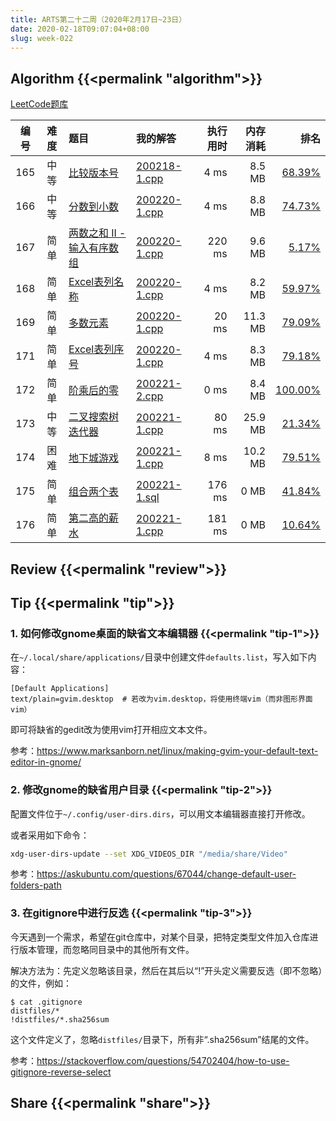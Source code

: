 ```yaml
---
title: ARTS第二十二周（2020年2月17日~23日）
date: 2020-02-18T09:07:04+08:00
slug: week-022
---
```


## Algorithm {{<permalink "algorithm">}}

[LeetCode题库](https://leetcode-cn.com/problemset/all/)

| 编号 | 难度 | 题目 | 我的解答 | 执行用时 | 内存消耗 | 排名 |
|:----:|:----:|:-----|:---------|---------:|---------:|-----:|
| 165 | 中等 | [比较版本号](https://leetcode-cn.com/problems/compare-version-numbers/) | [200218-1.cpp](https://github.com/yanlinlin82/leetcode/blob/master/00165_compare-version-numbers/200218-1.cpp) | 4 ms | 8.5 MB | [68.39%](https://leetcode-cn.com/submissions/detail/47901677/) |
| 166 | 中等 | [分数到小数](https://leetcode-cn.com/problems/fraction-to-recurring-decimal/) | [200220-1.cpp](https://github.com/yanlinlin82/leetcode/blob/master/00166_fraction-to-recurring-decimal/200220-1.cpp) | 4 ms | 8.8 MB | [74.73%](https://leetcode-cn.com/submissions/detail/48277400/) |
| 167 | 简单 | [两数之和 II - 输入有序数组](https://leetcode-cn.com/problems/two-sum-ii-input-array-is-sorted/) | [200220-1.cpp](https://github.com/yanlinlin82/leetcode/blob/master/00167_two-sum-ii-input-array-is-sorted/200220-1.cpp) | 220 ms | 9.6 MB | [5.17%](https://leetcode-cn.com/submissions/detail/48277512/) |
| 168 | 简单 | [Excel表列名称](https://leetcode-cn.com/problems/excel-sheet-column-title/) | [200220-1.cpp](https://github.com/yanlinlin82/leetcode/blob/master/00168_excel-sheet-column-title/200220-1.cpp) | 4 ms | 8.2 MB | [59.97%](https://leetcode-cn.com/submissions/detail/48278296/) |
| 169 | 简单 | [多数元素](https://leetcode-cn.com/problems/majority-element/) | [200220-1.cpp](https://github.com/yanlinlin82/leetcode/blob/master/00169_majority-element/200220-1.cpp) | 20 ms | 11.3 MB | [79.09%](https://leetcode-cn.com/submissions/detail/48278388/) |
| 171 | 简单 | [Excel表列序号](https://leetcode-cn.com/problems/excel-sheet-column-number/) | [200220-1.cpp](https://github.com/yanlinlin82/leetcode/blob/master/00171_excel-sheet-column-number/200220-1.cpp) | 4 ms | 8.3 MB | [79.18%](https://leetcode-cn.com/submissions/detail/48278416/) |
| 172 | 简单 | [阶乘后的零](https://leetcode-cn.com/problems/factorial-trailing-zeroes/) | [200221-2.cpp](https://github.com/yanlinlin82/leetcode/blob/master/00172_factorial-trailing-zeroes/200221-2.cpp) | 0 ms | 8.4 MB | [100.00%](https://leetcode-cn.com/submissions/detail/48464679/) |
| 173 | 中等 | [二叉搜索树迭代器](https://leetcode-cn.com/problems/binary-search-tree-iterator/) | [200221-1.cpp](https://github.com/yanlinlin82/leetcode/blob/master/00173_binary-search-tree-iterator/200221-1.cpp) | 80 ms | 25.9 MB | [21.34%](https://leetcode-cn.com/submissions/detail/48464721/) |
| 174 | 困难 | [地下城游戏](https://leetcode-cn.com/problems/dungeon-game/) | [200221-1.cpp](https://github.com/yanlinlin82/leetcode/blob/master/00174_dungeon-game/200221-1.cpp) | 8 ms | 10.2 MB | [79.51%](https://leetcode-cn.com/submissions/detail/48466281/) |
| 175 | 简单 | [组合两个表](https://leetcode-cn.com/problems/combine-two-tables/) | [200221-1.sql](https://github.com/yanlinlin82/leetcode/blob/master/00175_combine-two-tables/200221-1.sql) | 176 ms | 0 MB | [41.84%](https://leetcode-cn.com/submissions/detail/48466380/) |
| 176 | 简单 | [第二高的薪水](https://leetcode-cn.com/problems/second-highest-salary/) | [200221-1.cpp](https://github.com/yanlinlin82/leetcode/blob/master/00176_second-highest-salary/200221-1.cpp) | 181 ms | 0 MB | [10.64%](https://leetcode-cn.com/submissions/detail/48466681/) |

## Review {{<permalink "review">}}


## Tip {{<permalink "tip">}}

### 1. 如何修改gnome桌面的缺省文本编辑器 {{<permalink "tip-1">}}

在`~/.local/share/applications/`目录中创建文件`defaults.list`，写入如下内容：

```
[Default Applications]
text/plain=gvim.desktop  # 若改为vim.desktop，将使用终端vim（而非图形界面vim）
```

即可将缺省的gedit改为使用vim打开相应文本文件。

参考：<https://www.marksanborn.net/linux/making-gvim-your-default-text-editor-in-gnome/>

### 2. 修改gnome的缺省用户目录 {{<permalink "tip-2">}}

配置文件位于`~/.config/user-dirs.dirs`，可以用文本编辑器直接打开修改。

或者采用如下命令：

```sh
xdg-user-dirs-update --set XDG_VIDEOS_DIR "/media/share/Video"
```

参考：<https://askubuntu.com/questions/67044/change-default-user-folders-path>

### 3. 在gitignore中进行反选 {{<permalink "tip-3">}}

今天遇到一个需求，希望在git仓库中，对某个目录，把特定类型文件加入仓库进行版本管理，而忽略同目录中的其他所有文件。

解决方法为：先定义忽略该目录，然后在其后以“!”开头定义需要反选（即不忽略）的文件，例如：

```
$ cat .gitignore
distfiles/*
!distfiles/*.sha256sum
```

这个文件定义了，忽略`distfiles/`目录下，所有非“.sha256sum”结尾的文件。

参考：<https://stackoverflow.com/questions/54702404/how-to-use-gitignore-reverse-select>

## Share {{<permalink "share">}}


